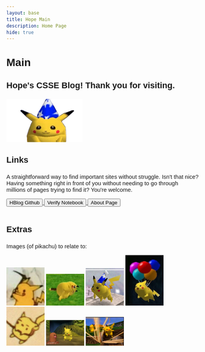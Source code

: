 ```yaml
---
layout: base
title: Hope Main
description: Home Page
hide: true
---
```


<h2 style="font-family: Fredoka, sans-serif; font-size: 28px;">Main</h2>

<h3 style="font-family: Lexend Exa, sans-serif; font-size: 22px;">Hope's CSSE Blog! Thank you for visiting.</h3>

<img src="./images/main/goofpikachu.png" alt="pikachu" width="200"/>

<br>

<h3 style="font-family: Lexend Exa, sans-serif; font-size: 22px;">Links</h3>
<p style="font-family: Sour Gummy, sans-serif; font-size: 15px; font-weight: normal;">A straightforward way to find important sites without struggle. Isn't that nice? Having something right in front of you without needing to go through millions of pages trying to find it? You're welcome.</p>

<div class="button">
    <a href="https://github.com/McHopiee/HBlog" class="button link">
        <button>HBlog Github</button>
    </a>
    <a href="https://github.com/McHopiee/HBlog/blob/main/_notebooks/Foundation/B-tools_and_equipment/2023-08-22-devops_tools-verify.ipynb" class="button link">
        <button>Verify Notebook</button>
    </a>
    <a href="https://mchopiee.github.io/HBlog/about/" class="button link">
        <button>About Page</button>
    </a>
</div>

<br>

<h3 style="font-family: Lexend Exa, sans-serif; font-size: 22px;">Extras</h3>

<p style="font-family: Sour Gummy, sans-serif; font-size: 15px; font-weight: normal;">Images (of pikachu) to relate to:</p>

<div class="image-gallery">
    <img src="./images/main/mewhen.jpg" alt="rip" width="100"/>
    <img src="./images/main/same.jpg" alt="dead" width="100"/>
    <img src="./images/main/pika.jpg" alt="oop" width="100"/>
    <img src="./images/main/wee.jpg" alt="balloons" width="100"/>
    <img src="./images/main/help.jpg" alt="help" width="100"/>
    <img src="./images/main/pikachudig.jpg" alt="pikachundiglett" width="100"/>
    <img src="./images/main/pikachus.jpg" alt="dancingpikachus" width="100"/>
</div>

<br>